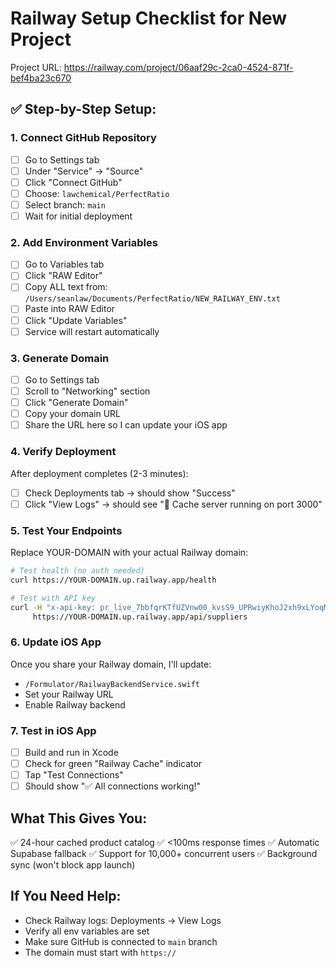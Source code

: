# Railway Setup Checklist for New Project

Project URL: https://railway.com/project/06aaf29c-2ca0-4524-871f-bef4ba23c670

## ✅ Step-by-Step Setup:

### 1. Connect GitHub Repository
- [ ] Go to Settings tab
- [ ] Under "Service" → "Source"
- [ ] Click "Connect GitHub"
- [ ] Choose: `lawchemical/PerfectRatio`
- [ ] Select branch: `main`
- [ ] Wait for initial deployment

### 2. Add Environment Variables
- [ ] Go to Variables tab
- [ ] Click "RAW Editor"
- [ ] Copy ALL text from: `/Users/seanlaw/Documents/PerfectRatio/NEW_RAILWAY_ENV.txt`
- [ ] Paste into RAW Editor
- [ ] Click "Update Variables"
- [ ] Service will restart automatically

### 3. Generate Domain
- [ ] Go to Settings tab
- [ ] Scroll to "Networking" section
- [ ] Click "Generate Domain"
- [ ] Copy your domain URL
- [ ] Share the URL here so I can update your iOS app

### 4. Verify Deployment
After deployment completes (2-3 minutes):
- [ ] Check Deployments tab → should show "Success"
- [ ] Click "View Logs" → should see "🚀 Cache server running on port 3000"

### 5. Test Your Endpoints
Replace YOUR-DOMAIN with your actual Railway domain:

```bash
# Test health (no auth needed)
curl https://YOUR-DOMAIN.up.railway.app/health

# Test with API key
curl -H "x-api-key: pr_live_7bbfqrKTfUZVnw00_kvsS9_UPRwiyKhoJ2xh9xLYoqM" \
     https://YOUR-DOMAIN.up.railway.app/api/suppliers
```

### 6. Update iOS App
Once you share your Railway domain, I'll update:
- `/Formulator/RailwayBackendService.swift`
- Set your Railway URL
- Enable Railway backend

### 7. Test in iOS App
- [ ] Build and run in Xcode
- [ ] Check for green "Railway Cache" indicator
- [ ] Tap "Test Connections"
- [ ] Should show "✅ All connections working!"

## What This Gives You:
✅ 24-hour cached product catalog
✅ <100ms response times
✅ Automatic Supabase fallback
✅ Support for 10,000+ concurrent users
✅ Background sync (won't block app launch)

## If You Need Help:
- Check Railway logs: Deployments → View Logs
- Verify all env variables are set
- Make sure GitHub is connected to `main` branch
- The domain must start with `https://`